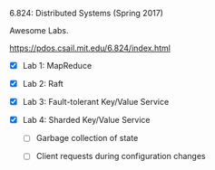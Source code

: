 6.824: Distributed Systems (Spring 2017) 

Awesome Labs.

https://pdos.csail.mit.edu/6.824/index.html

- [x] Lab 1: MapReduce

- [x] Lab 2: Raft

- [x] Lab 3: Fault-tolerant Key/Value Service

- [x] Lab 4: Sharded Key/Value Service

    - [ ] Garbage collection of state
    
    - [ ] Client requests during configuration changes